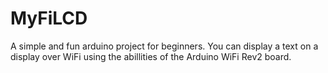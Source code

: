 # MyFiLCD
A simple and fun arduino project for beginners. You can display a text on a display over WiFi using the abillities of the Arduino WiFi Rev2 board.
